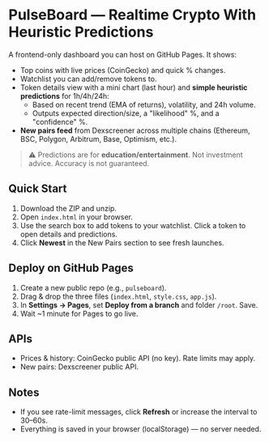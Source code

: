 # PulseBoard — Realtime Crypto With Heuristic Predictions

A frontend-only dashboard you can host on GitHub Pages. It shows:
- Top coins with live prices (CoinGecko) and quick % changes.
- Watchlist you can add/remove tokens to.
- Token details view with a mini chart (last hour) and **simple heuristic predictions** for 1h/4h/24h:
  - Based on recent trend (EMA of returns), volatility, and 24h volume.
  - Outputs expected direction/size, a "likelihood" %, and a "confidence" %.
- **New pairs feed** from Dexscreener across multiple chains (Ethereum, BSC, Polygon, Arbitrum, Base, Optimism, etc.).

> ⚠️ Predictions are for **education/entertainment**. Not investment advice. Accuracy is not guaranteed.

## Quick Start
1. Download the ZIP and unzip.
2. Open `index.html` in your browser.
3. Use the search box to add tokens to your watchlist. Click a token to open details and predictions.
4. Click **Newest** in the New Pairs section to see fresh launches.

## Deploy on GitHub Pages
1. Create a new public repo (e.g., `pulseboard`).
2. Drag & drop the three files (`index.html`, `style.css`, `app.js`).
3. In **Settings → Pages**, set **Deploy from a branch** and folder `/root`. Save.
4. Wait ~1 minute for Pages to go live.

## APIs
- Prices & history: CoinGecko public API (no key). Rate limits may apply.
- New pairs: Dexscreener public API.

## Notes
- If you see rate-limit messages, click **Refresh** or increase the interval to 30–60s.
- Everything is saved in your browser (localStorage) — no server needed.
